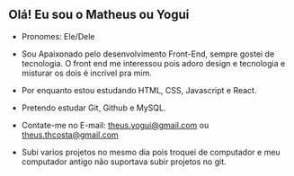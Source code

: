 ## Olá! Eu sou o Matheus ou Yogui

- Pronomes: Ele/Dele

- Sou Apaixonado pelo desenvolvimento Front-End, sempre gostei de tecnologia. O front end me interessou pois adoro design e tecnologia e misturar os dois é incrivel pra mim.

- Por enquanto estou estudando HTML, CSS, Javascript e React.

- Pretendo estudar Git, Github e MySQL.

- Contate-me no E-mail: theus.yogui@gmail.com ou theus.thcosta@gmail.com

- Subi varios projetos no mesmo dia pois troquei de computador e meu computador antigo não suportava subir projetos no git.


